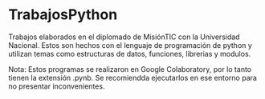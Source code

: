 # TrabajosPython
Trabajos elaborados  en el diplomado de MisiónTIC con la Universidad Nacional. Estos son hechos con el lenguaje de programación de python y utilizan  temas como estructuras de datos, funciones, librerias y modulos.


Nota: Estos programas se realizaron en Google Colaboratory, por lo tanto tienen la extensión .pynb. Se recomiendda ejecutarlos en ese entorno para no presentar inconvenientes.
